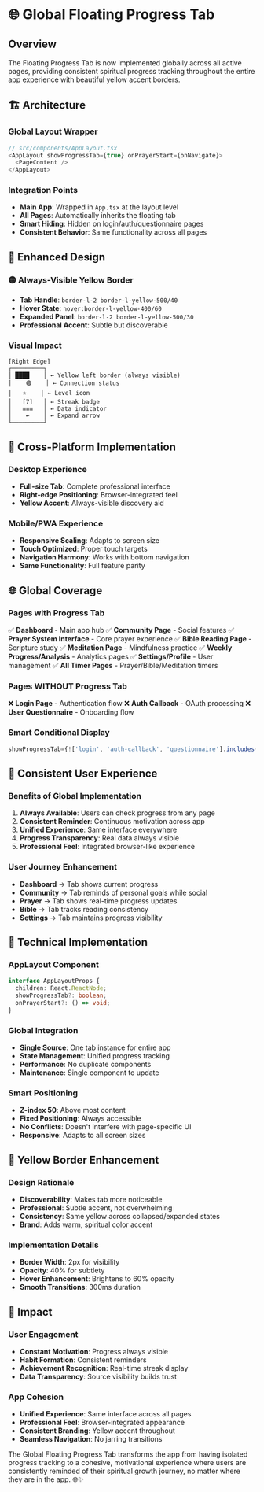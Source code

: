 # 🌐 Global Floating Progress Tab

## Overview
The Floating Progress Tab is now implemented globally across all active pages, providing consistent spiritual progress tracking throughout the entire app experience with beautiful yellow accent borders.

## 🏗️ Architecture

### **Global Layout Wrapper**
```typescript
// src/components/AppLayout.tsx
<AppLayout showProgressTab={true} onPrayerStart={onNavigate}>
  <PageContent />
</AppLayout>
```

### **Integration Points**
- **Main App**: Wrapped in `App.tsx` at the layout level
- **All Pages**: Automatically inherits the floating tab
- **Smart Hiding**: Hidden on login/auth/questionnaire pages
- **Consistent Behavior**: Same functionality across all pages

## 🎨 Enhanced Design

### **🟡 Always-Visible Yellow Border**
- **Tab Handle**: `border-l-2 border-l-yellow-500/40`
- **Hover State**: `hover:border-l-yellow-400/60`
- **Expanded Panel**: `border-l-2 border-l-yellow-500/30`
- **Professional Accent**: Subtle but discoverable

### **Visual Impact**
```
[Right Edge]
┌─────────┐
│ ████    │ ← Yellow left border (always visible)
│    🟢    │ ← Connection status
│   ⭐    │ ← Level icon
│   [7]   │ ← Streak badge
│   ≡≡≡   │ ← Data indicator
│    ←    │ ← Expand arrow
└─────────┘
```

## 📱 Cross-Platform Implementation

### **Desktop Experience**
- **Full-size Tab**: Complete professional interface
- **Right-edge Positioning**: Browser-integrated feel
- **Yellow Accent**: Always-visible discovery aid

### **Mobile/PWA Experience**
- **Responsive Scaling**: Adapts to screen size
- **Touch Optimized**: Proper touch targets
- **Navigation Harmony**: Works with bottom navigation
- **Same Functionality**: Full feature parity

## 🌐 Global Coverage

### **Pages with Progress Tab**
✅ **Dashboard** - Main app hub
✅ **Community Page** - Social features
✅ **Prayer System Interface** - Core prayer experience
✅ **Bible Reading Page** - Scripture study
✅ **Meditation Page** - Mindfulness practice
✅ **Weekly Progress/Analysis** - Analytics pages
✅ **Settings/Profile** - User management
✅ **All Timer Pages** - Prayer/Bible/Meditation timers

### **Pages WITHOUT Progress Tab**
❌ **Login Page** - Authentication flow
❌ **Auth Callback** - OAuth processing
❌ **User Questionnaire** - Onboarding flow

### **Smart Conditional Display**
```typescript
showProgressTab={!['login', 'auth-callback', 'questionnaire'].includes(activeTab)}
```

## 🔄 Consistent User Experience

### **Benefits of Global Implementation**
1. **Always Available**: Users can check progress from any page
2. **Consistent Reminder**: Continuous motivation across app
3. **Unified Experience**: Same interface everywhere
4. **Progress Transparency**: Real data always visible
5. **Professional Feel**: Integrated browser-like experience

### **User Journey Enhancement**
- **Dashboard** → Tab shows current progress
- **Community** → Tab reminds of personal goals while social
- **Prayer** → Tab shows real-time progress updates
- **Bible** → Tab tracks reading consistency
- **Settings** → Tab maintains progress visibility

## 🎯 Technical Implementation

### **AppLayout Component**
```typescript
interface AppLayoutProps {
  children: React.ReactNode;
  showProgressTab?: boolean;
  onPrayerStart?: () => void;
}
```

### **Global Integration**
- **Single Source**: One tab instance for entire app
- **State Management**: Unified progress tracking
- **Performance**: No duplicate components
- **Maintenance**: Single component to update

### **Smart Positioning**
- **Z-index 50**: Above most content
- **Fixed Positioning**: Always accessible
- **No Conflicts**: Doesn't interfere with page-specific UI
- **Responsive**: Adapts to all screen sizes

## 🎨 Yellow Border Enhancement

### **Design Rationale**
- **Discoverability**: Makes tab more noticeable
- **Professional**: Subtle accent, not overwhelming
- **Consistency**: Same yellow across collapsed/expanded states
- **Brand**: Adds warm, spiritual color accent

### **Implementation Details**
- **Border Width**: 2px for visibility
- **Opacity**: 40% for subtlety
- **Hover Enhancement**: Brightens to 60% opacity
- **Smooth Transitions**: 300ms duration

## 🚀 Impact

### **User Engagement**
- **Constant Motivation**: Progress always visible
- **Habit Formation**: Consistent reminders
- **Achievement Recognition**: Real-time streak display
- **Data Transparency**: Source visibility builds trust

### **App Cohesion**
- **Unified Experience**: Same interface across all pages
- **Professional Feel**: Browser-integrated appearance
- **Consistent Branding**: Yellow accent throughout
- **Seamless Navigation**: No jarring transitions

The Global Floating Progress Tab transforms the app from having isolated progress tracking to a cohesive, motivational experience where users are consistently reminded of their spiritual growth journey, no matter where they are in the app. 🌐✨



































